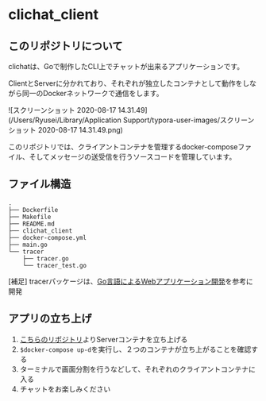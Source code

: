 # clichat_client

## このリポジトリについて

clichatは、Goで制作したCLI上でチャットが出来るアプリケーションです。

ClientとServerに分かれており、それぞれが独立したコンテナとして動作をしながら同一のDockerネットワークで通信をします。

![スクリーンショット 2020-08-17 14.31.49](/Users/Ryusei/Library/Application Support/typora-user-images/スクリーンショット 2020-08-17 14.31.49.png)

このリポジトリでは、クライアントコンテナを管理するdocker-composeファイル、そしてメッセージの送受信を行うソースコードを管理しています。



## ファイル構造

```
.
├── Dockerfile
├── Makefile
├── README.md
├── clichat_client
├── docker-compose.yml
├── main.go
└── tracer
    ├── tracer.go
    └── tracer_test.go
```

[補足] tracerパッケージは、[Go言語によるWebアプリケーション開発](https://www.oreilly.co.jp/books/9784873117522/)を参考に開発



## アプリの立ち上げ

1. [こちらのリポジトリ](https://github.com/RyuseiNomi/clichat_goserver)よりServerコンテナを立ち上げる
2. `$docker-compose up-d`を実行し、２つのコンテナが立ち上がることを確認する
3. ターミナルで画面分割を行うなどして、それぞれのクライアントコンテナに入る
4. チャットをお楽しみください